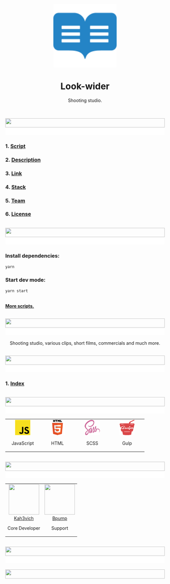 <div align="center"><img width="200" height="200" src="https://raw.githubusercontent.com/kah3vich/readme-project-base/main/assets/svg/logo.svg"><br /><h1>Look-wider</h1><p>Shooting studio.</p><br /></div><div align="center"><br /><img src="https://raw.githubusercontent.com/kah3vich/readme-project-base/main/assets/svg/tableOfContents.svg" alt="" width="100%" height="29px"><br /><img src="https://raw.githubusercontent.com/kah3vich/readme-project-base/main/assets/gif/line.gif" alt="" width="100%" height="20px"><br /></div>

### 1. <a href="#script">Script</a>

### 2. <a href="#description">Description</a>

### 3. <a href="#link">Link</a>

### 4. <a href="#stack">Stack</a>

### 5. <a href="#team">Team</a>

### 6. <a href="#license">License</a>

<div align="center" id="script"><br /><img src="https://raw.githubusercontent.com/kah3vich/readme-project-base/main/assets/svg/script.svg" alt="" width="100%" height="29px"><br /><img src="https://raw.githubusercontent.com/kah3vich/readme-project-base/main/assets/gif/line.gif" alt="" width="100%" height="20px"><br /></div>

### Install dependencies: 

```bash
yarn
```

### Start dev mode:

```bash
yarn start
```

<br /><a href="https://github.com/kah3vich/Gulp-RS/blob/set/readme.md#script" target="_blank"><b>More scripts.</b></a><br /><div align="center" id="description"><br /><img src="https://raw.githubusercontent.com/kah3vich/readme-project-base/main/assets/svg/description.svg" alt="" width="100%" height="29px"><br /><img src="https://raw.githubusercontent.com/kah3vich/readme-project-base/main/assets/gif/line.gif" alt="" width="100%" height="20px"><br /></div><div align="center"><p>Shooting studio, various clips, short films, commercials and much more.</p></div><div align="center" id="link"><br /><img src="https://raw.githubusercontent.com/kah3vich/readme-project-base/main/assets/svg/link.svg" alt="" width="100%" height="29px"><br /><img src="https://raw.githubusercontent.com/kah3vich/readme-project-base/main/assets/gif/line.gif" alt="" width="100%" height="20px"><br /></div>

### 1. <a href="https://kah3vich.github.io/Look-wider/public/index.html">Index</a>

<div align="center" id="stack"><br /><img src="https://raw.githubusercontent.com/kah3vich/readme-project-base/main/assets/svg/stack.svg" alt="" width="100%" height="29px"><br /><img src="https://raw.githubusercontent.com/kah3vich/readme-project-base/main/assets/gif/line.gif" alt="" width="100%" height="20px"><br /></div><table align="center"><tr><td align="center" width="96"><a href="#"><img src="https://raw.githubusercontent.com/kah3vich/kah3vich/main/assets/icon/javascript.svg" width="48" height="48" alt="JavaScript" /></a><br /><p>JavaScript</p></td>
<td align="center" width="96"><a href="#"><img src="https://raw.githubusercontent.com/kah3vich/kah3vich/main/assets/icon/html5.svg" width="48" height="48" alt="HTML" /></a><br /><p>HTML</p></td>
<td align="center" width="96"><a href="#"><img src="https://raw.githubusercontent.com/kah3vich/kah3vich/main/assets/icon/scss.svg" width="48" height="48" alt="SCSS" /></a><br /><p>SCSS</p></td>
<td align="center" width="96"><a href="#"><img src="https://raw.githubusercontent.com/kah3vich/kah3vich/main/assets/icon/gulp.svg" width="48" height="48" alt="Gulp" /></a><br /><p>Gulp</p></td>
</tr></table>

<div align="center" id="team"><br /><img src="https://raw.githubusercontent.com/kah3vich/readme-project-base/main/assets/svg/team.svg" alt="" width="100%" height="29px"><br /><img src="https://raw.githubusercontent.com/kah3vich/readme-project-base/main/assets/gif/line.gif" alt="" width="100%" height="20px"><br /></div><table align="center"><tr><td align="center" valign="top"><img width="96" height="96" src="https://github.com/kah3vich.png?s=96"><br /><a href="https://github.com/kah3vich">Kah3vich</a><p>Core Developer</p></td>
<td align="center" valign="top"><img width="96" height="96" src="https://github.com/bpump.png?s=96"><br /><a href="https://github.com/pbump">Bpump</a><p>Support</p></td>
</tr></table><div align="center" id="license"><br /><img src="https://raw.githubusercontent.com/kah3vich/readme-project-base/main/assets/svg/license.svg" alt="" width="100%" height="29px"><br /><img src="https://raw.githubusercontent.com/kah3vich/readme-project-base/main/assets/gif/line.gif" alt="" width="100%" height="20px"><br /></div><a href="https://github.com/kah3vich/readme-project-base/blob/main/LICENSE"><br /><img src="https://raw.githubusercontent.com/kah3vich/readme-project-base/main/assets/svg/licenseContent.svg" alt="" width="100%" height="29px"><br /></a>

<!-- ! by kah3vich -->